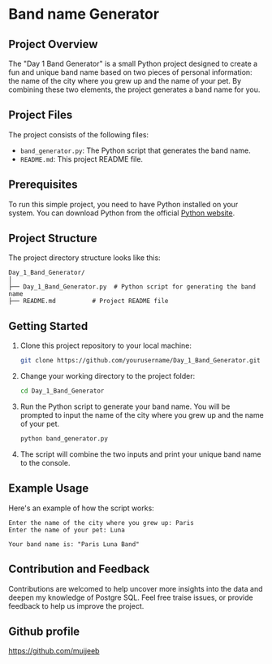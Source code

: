 # Band name Generator

## Project Overview

The "Day 1 Band Generator" is a small Python project designed to create a fun and unique band name based on two pieces of personal information: the name of the city where you grew up and the name of your pet. By combining these two elements, the project generates a band name for you.

## Project Files

The project consists of the following files:

- `band_generator.py`: The Python script that generates the band name.
- `README.md`: This project README file.

## Prerequisites

To run this simple project, you need to have Python installed on your system. You can download Python from the official [Python website](https://www.python.org/downloads/).

## Project Structure

The project directory structure looks like this:

```
Day_1_Band_Generator/
│
├── Day_1_Band_Generator.py  # Python script for generating the band name
├── README.md          # Project README file
```

## Getting Started

1. Clone this project repository to your local machine:

   ```bash
   git clone https://github.com/yourusername/Day_1_Band_Generator.git
   ```

2. Change your working directory to the project folder:

   ```bash
   cd Day_1_Band_Generator
   ```

3. Run the Python script to generate your band name. You will be prompted to input the name of the city where you grew up and the name of your pet.

   ```bash
   python band_generator.py
   ```

4. The script will combine the two inputs and print your unique band name to the console.

## Example Usage

Here's an example of how the script works:

```plaintext
Enter the name of the city where you grew up: Paris
Enter the name of your pet: Luna

Your band name is: "Paris Luna Band"
```



## Contribution and Feedback

Contributions are welcomed to help uncover more insights into the data and deepen my knowledge of Postgre SQL. Feel free traise issues, or provide feedback to help us improve the project.


## Github profile
https://github.com/mujjeeb
